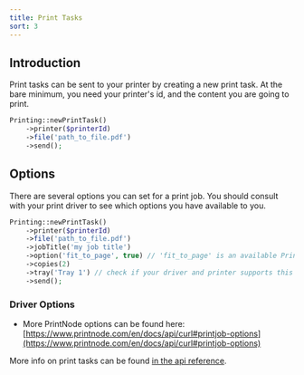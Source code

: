 ```yaml
---
title: Print Tasks
sort: 3
---
```


## Introduction

Print tasks can be sent to your printer by creating a new print task. At the bare minimum, you need your printer's id, and the content you are going to print.

```php
Printing::newPrintTask()
    ->printer($printerId)
    ->file('path_to_file.pdf')
    ->send();
```

## Options
There are several options you can set for a print job. You should consult with your print driver to see which options you have available to you.

```php
Printing::newPrintTask()
    ->printer($printerId)
    ->file('path_to_file.pdf')
    ->jobTitle('my job title')
    ->option('fit_to_page', true) // 'fit_to_page' is an available PrintNode option
    ->copies(2)
    ->tray('Tray 1') // check if your driver and printer supports this
    ->send();
```

### Driver Options

- More PrintNode options can be found here: [https://www.printnode.com/en/docs/api/curl#printjob-options](https://www.printnode.com/en/docs/api/curl#printjob-options)

More info on print tasks can be found [in the api reference](/laravel-printing/v1/api/print-task).
